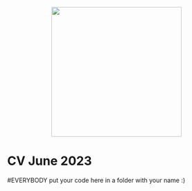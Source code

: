 <p align="center">
  <img src="https://github.com/robotx-school/CV-June-2023/assets/55328925/e58269e7-b8c8-47d0-87b2-4d4201da2d61" width="300"/>
</p>

# CV June 2023

#EVERYBODY put your code here in a folder with your name :)

